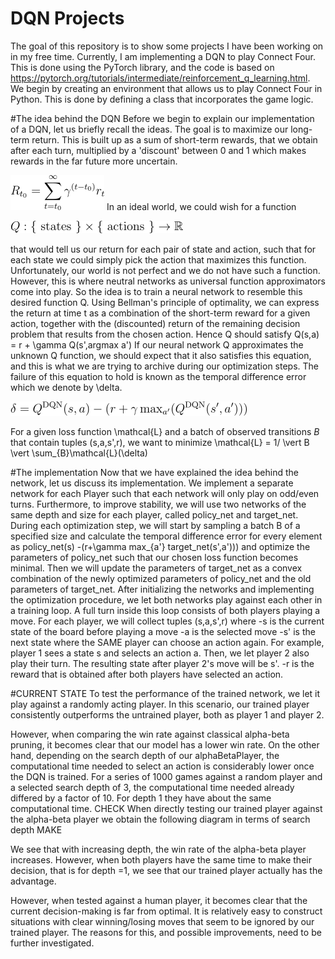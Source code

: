 # DQN Projects
The goal of this repository is to show some projects I have been working on in my free time. 
Currently, I am implementing a DQN to play Connect Four. 
This is done using the PyTorch library, and the code is based on https://pytorch.org/tutorials/intermediate/reinforcement_q_learning.html.
We begin by creating an environment that allows us to play Connect Four in Python.
This is done by defining a class that incorporates the game logic. 

#The idea behind the DQN
Before we begin to explain our implementation of a DQN, let us briefly recall the ideas. 
The goal is to maximize our long-term return.
This is built up as a sum of short-term rewards, that we obtain after each turn, multiplied by a 'discount' between 0 and 1 which makes rewards in the far future more uncertain. 

![](ReadMeImages/return.png)
In an ideal world, we could wish for a function 

![](ReadMeImages/Qfunction.png)

that would tell us our return for each pair of state and action, such that for each state we could simply pick the action that maximizes this function.
Unfortunately, our world is not perfect and we do not have such a function. 
However, this is where neutral networks as universal function approximators come into play. 
So the idea is to train a neural network to resemble this desired function Q.
Using Bellman's principle of optimality, we can express the return at time t as a combination of the short-term reward for a given action, together with the (discounted) return of the remaining decision problem that results from the chosen action.
Hence Q should satisfy 
Q(s,a) = r + \gamma Q(s',argmax a')
If our neural network Q approximates the unknown Q function, we should expect that it also satisfies this equation, and this is what we are trying to archive during our optimization steps. 
The failure of this equation to hold is known as the temporal difference error which we denote by \delta.

![](ReadMeImages/temporalError.png)

For a given loss function \mathcal{L} and a batch of observed transitions $B$ that contain tuples (s,a,s',r), we want to minimize 
\mathcal{L} = 1/ \vert B \vert \sum_{B}\mathcal{L}(\delta)

#The implementation
Now that we have explained the idea behind the network, let us discuss its implementation.
We implement a separate network for each Player such that each network will only play on odd/even turns. 
Furthermore, to improve stability, we will use two networks of the same depth and size for each player, called policy_net and target_net. 
During each optimization step, we will start by sampling a batch B of a specified size and calculate the temporal difference error for every element as
policy_net(s) -(r+\gamma max_{a'} target_net(s',a')))
and optimize the parameters of policy_net such that our chosen loss function becomes minimal. 
Then we will update the parameters of target_net as a convex combination of the newly optimized parameters of policy_net and the old parameters of target_net.
After initializing the networks and implementing the optimization procedure, we let both networks play against each other in a training loop. 
A full turn inside this loop consists of both players playing a move.
For each player, we will collect tuples (s,a,s',r) where
-s is the current state of the board before playing a move
-a is the selected move
-s' is the next state where the SAME player can choose an action again. For example, player 1 sees a state s and selects an action a. Then, we let player 2 also play their turn. The resulting state after player 2's move will be s'.
-r is the reward that is obtained after both players have selected an action.

#CURRENT STATE
To test the performance of the trained network, we let it play against a randomly acting player. 
In this scenario, our trained player consistently outperforms the untrained player, both as player 1 and player 2. 

However, when comparing the win rate against classical alpha-beta pruning, it becomes clear that our model has a lower win rate.
On the other hand, depending on the search depth of our alphaBetaPlayer, the computational time needed to select an action is considerably lower once the DQN is trained.
For a series of 1000 games against a random player and a selected search depth of 3, the computational time needed already differed by a factor of 10.
For depth 1 they have about the same computational time.
CHECK
When directly testing our trained player against the alpha-beta player we obtain the following diagram in terms of search depth MAKE

We see that with increasing depth, the win rate of the alpha-beta player increases.
However, when both players have the same time to make their decision, that is for depth =1, we see that our trained player actually has the advantage.

However, when tested against a human player, it becomes clear that the current decision-making is far from optimal. 
It is relatively easy to construct situations with clear winning/losing moves that seem to be ignored by our trained player. 
The reasons for this, and possible improvements, need to be further investigated. 

